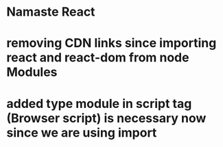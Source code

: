# Namaste React

# removing CDN links since importing react and react-dom from node Modules

# added type module in script tag (Browser script) is necessary now since we are using import
